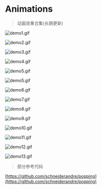 # Animations

> 动画效果合集(长期更新)

![demo1.gif](http://images2015.cnblogs.com/blog/607542/201511/607542-20151116202907436-992788389.gif)

![demo2.gif](http://images2015.cnblogs.com/blog/607542/201511/607542-20151117153339436-1227969788.gif)

![demo3.gif](http://images2015.cnblogs.com/blog/607542/201511/607542-20151117113153374-1370793997.gif)

![demo4.gif](http://images2015.cnblogs.com/blog/607542/201511/607542-20151126163829593-1094083749.gif)

![demo5.gif](http://images2015.cnblogs.com/blog/607542/201511/607542-20151118112108890-1975317749.gif)

![demo5.gif](http://images2015.cnblogs.com/blog/607542/201511/607542-20151124105608093-967010463.gif)

![demo6.gif](http://images2015.cnblogs.com/blog/607542/201511/607542-20151125162318999-1831082807.gif)

![demo7.gif](http://images2015.cnblogs.com/blog/607542/201511/607542-20151126162351577-1180233485.gif)

![demo8.gif](http://images2015.cnblogs.com/blog/607542/201511/607542-20151127110741452-740186644.gif)

![demo9.gif](http://images2015.cnblogs.com/blog/607542/201511/607542-20151129112506438-2085628251.gif)

![demo10.gif](http://images2015.cnblogs.com/blog/607542/201512/607542-20151201144851780-411768046.gif)

![demo11.gif](http://images0.cnblogs.com/blog2015/607542/201507/092155013143234.gif)

![demo12.gif](http://images2015.cnblogs.com/blog/607542/201512/607542-20151203135710705-1762237569.gif)

![demo13.gif](http://images.cnitblog.com/blog2015/607542/201504/091134007433262.gif)

> 部分参考代码

[https://github.com/schneiderandre/popping](https://github.com/schneiderandre/popping)
